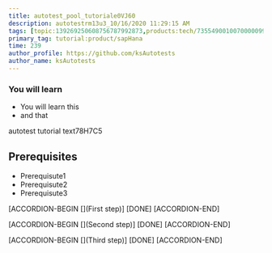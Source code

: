 ```yaml
---
title: autotest_pool_tutoriale0VJ60
description: autotestrm13u3_10/16/2020 11:29:15 AM
tags: [topic:139269250608756787992873,products:tech/73554900100700000996,tutorial:experience/advanced]
primary_tag: tutorial:product/sapHana
time: 239
author_profile: https://github.com/ksAutotests
author_name: ksAutotests
---
```

### You will learn
- You will learn this
- and that

autotest tutorial text78H7C5

## Prerequisites
- Prerequisute1
- Prerequisute2
- Prerequisute3

[ACCORDION-BEGIN [](First step)]
[DONE]
[ACCORDION-END]

[ACCORDION-BEGIN [](Second step)]
[DONE]
[ACCORDION-END]

[ACCORDION-BEGIN [](Third step)]
[DONE]
[ACCORDION-END]

